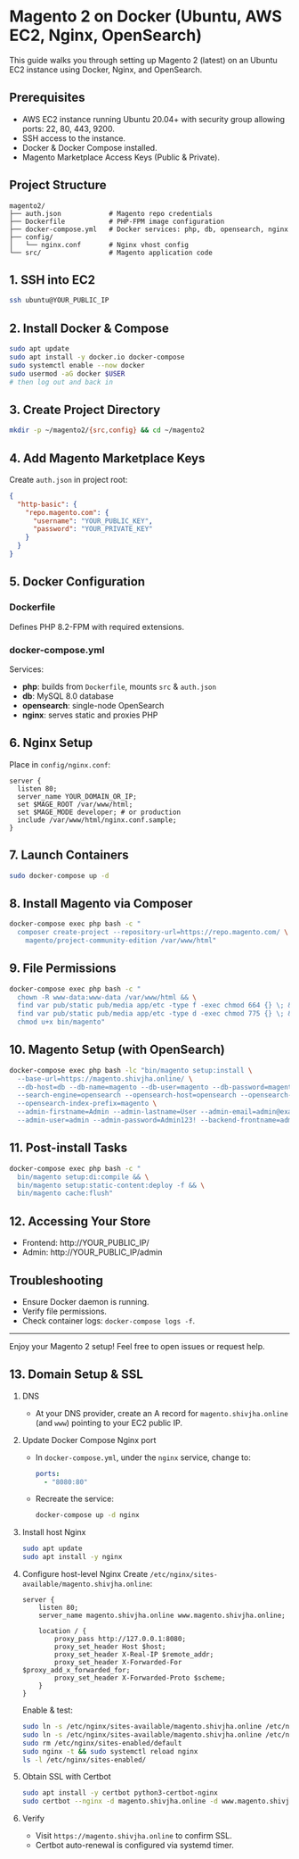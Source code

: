 # Magento 2 on Docker (Ubuntu, AWS EC2, Nginx, OpenSearch)

This guide walks you through setting up Magento 2 (latest) on an Ubuntu EC2 instance using Docker, Nginx, and OpenSearch.

## Prerequisites

- AWS EC2 instance running Ubuntu 20.04+ with security group allowing ports: 22, 80, 443, 9200.
- SSH access to the instance.
- Docker & Docker Compose installed.
- Magento Marketplace Access Keys (Public & Private).

## Project Structure

```text
magento2/
├── auth.json            # Magento repo credentials
├── Dockerfile           # PHP-FPM image configuration
├── docker-compose.yml   # Docker services: php, db, opensearch, nginx
├── config/
│   └── nginx.conf       # Nginx vhost config
└── src/                 # Magento application code
``` 

## 1. SSH into EC2

```bash
ssh ubuntu@YOUR_PUBLIC_IP
```

## 2. Install Docker & Compose

```bash
sudo apt update
sudo apt install -y docker.io docker-compose
sudo systemctl enable --now docker
sudo usermod -aG docker $USER
# then log out and back in
```

## 3. Create Project Directory

```bash
mkdir -p ~/magento2/{src,config} && cd ~/magento2
```

## 4. Add Magento Marketplace Keys

Create `auth.json` in project root:

```json
{
  "http-basic": {
    "repo.magento.com": {
      "username": "YOUR_PUBLIC_KEY",
      "password": "YOUR_PRIVATE_KEY"
    }
  }
}
```

## 5. Docker Configuration

### Dockerfile
Defines PHP 8.2-FPM with required extensions.

### docker-compose.yml
Services:
- **php**: builds from `Dockerfile`, mounts `src` & `auth.json`
- **db**: MySQL 8.0 database
- **opensearch**: single-node OpenSearch
- **nginx**: serves static and proxies PHP

## 6. Nginx Setup

Place in `config/nginx.conf`:

```nginx
server {
  listen 80;
  server_name YOUR_DOMAIN_OR_IP;
  set $MAGE_ROOT /var/www/html;
  set $MAGE_MODE developer; # or production
  include /var/www/html/nginx.conf.sample;
}
```

## 7. Launch Containers

```bash
sudo docker-compose up -d

```

## 8. Install Magento via Composer

```bash
docker-compose exec php bash -c "
  composer create-project --repository-url=https://repo.magento.com/ \
    magento/project-community-edition /var/www/html"
```

## 9. File Permissions

```bash
docker-compose exec php bash -c "
  chown -R www-data:www-data /var/www/html && \
  find var pub/static pub/media app/etc -type f -exec chmod 664 {} \; && \
  find var pub/static pub/media app/etc -type d -exec chmod 775 {} \; && \
  chmod u+x bin/magento"
```

## 10. Magento Setup (with OpenSearch)

```bash
docker-compose exec php bash -lc "bin/magento setup:install \
  --base-url=https://magento.shivjha.online/ \
  --db-host=db --db-name=magento --db-user=magento --db-password=magentopass \
  --search-engine=opensearch --opensearch-host=opensearch --opensearch-port=9200 \
  --opensearch-index-prefix=magento \
  --admin-firstname=Admin --admin-lastname=User --admin-email=admin@example.com \
  --admin-user=admin --admin-password=Admin123! --backend-frontname=admin"
```

## 11. Post-install Tasks

```bash
docker-compose exec php bash -c "
  bin/magento setup:di:compile && \
  bin/magento setup:static-content:deploy -f && \
  bin/magento cache:flush"
```

## 12. Accessing Your Store

- Frontend: http://YOUR_PUBLIC_IP/
- Admin:    http://YOUR_PUBLIC_IP/admin

## Troubleshooting

- Ensure Docker daemon is running.
- Verify file permissions.
- Check container logs: `docker-compose logs -f`.

---

Enjoy your Magento 2 setup! Feel free to open issues or request help.

## 13. Domain Setup & SSL

1. DNS
   - At your DNS provider, create an A record for `magento.shivjha.online` (and `www`) pointing to your EC2 public IP.

2. Update Docker Compose Nginx port
   - In `docker-compose.yml`, under the `nginx` service, change to:
     ```yaml
     ports:
       - "8080:80"
     ```
   - Recreate the service:
     ```bash
     docker-compose up -d nginx
     ```

3. Install host Nginx
   ```bash
   sudo apt update
   sudo apt install -y nginx
   ```

4. Configure host-level Nginx
   Create `/etc/nginx/sites-available/magento.shivjha.online`:
   ```nginx
   server {
       listen 80;
       server_name magento.shivjha.online www.magento.shivjha.online;

       location / {
           proxy_pass http://127.0.0.1:8080;
           proxy_set_header Host $host;
           proxy_set_header X-Real-IP $remote_addr;
           proxy_set_header X-Forwarded-For $proxy_add_x_forwarded_for;
           proxy_set_header X-Forwarded-Proto $scheme;
       }
   }
   ```
   Enable & test:
   ```bash
   sudo ln -s /etc/nginx/sites-available/magento.shivjha.online /etc/nginx/
   sudo ln -s /etc/nginx/sites-available/magento.shivjha.online /etc/nginx/sites-enabled/
   sudo rm /etc/nginx/sites-enabled/default 
   sudo nginx -t && sudo systemctl reload nginx
   ls -l /etc/nginx/sites-enabled/
   ```

5. Obtain SSL with Certbot
   ```bash
   sudo apt install -y certbot python3-certbot-nginx
   sudo certbot --nginx -d magento.shivjha.online -d www.magento.shivjha.online
   ```

6. Verify
   - Visit `https://magento.shivjha.online` to confirm SSL.
   - Certbot auto-renewal is configured via systemd timer.

